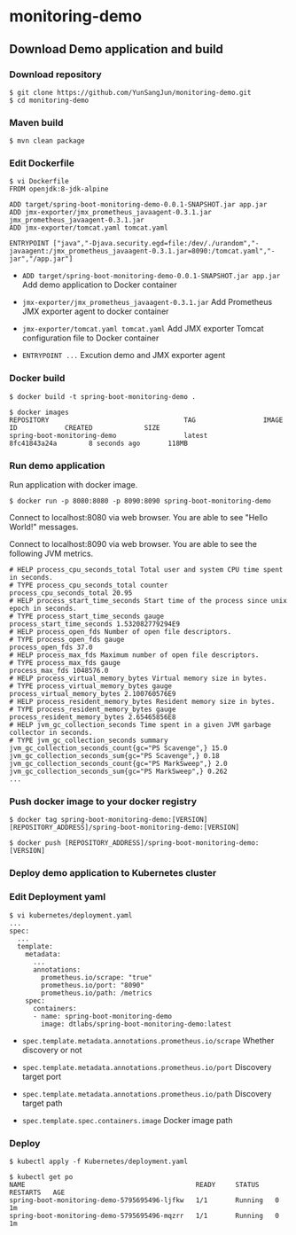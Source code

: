 # monitoring-demo

## Download Demo application and build

### Download repository

```
$ git clone https://github.com/YunSangJun/monitoring-demo.git
$ cd monitoring-demo
```

### Maven build

```
$ mvn clean package
```

### Edit Dockerfile

```
$ vi Dockerfile
FROM openjdk:8-jdk-alpine

ADD target/spring-boot-monitoring-demo-0.0.1-SNAPSHOT.jar app.jar
ADD jmx-exporter/jmx_prometheus_javaagent-0.3.1.jar jmx_prometheus_javaagent-0.3.1.jar
ADD jmx-exporter/tomcat.yaml tomcat.yaml

ENTRYPOINT ["java","-Djava.security.egd=file:/dev/./urandom","-javaagent:/jmx_prometheus_javaagent-0.3.1.jar=8090:/tomcat.yaml","-jar","/app.jar"]
```

- `ADD target/spring-boot-monitoring-demo-0.0.1-SNAPSHOT.jar app.jar`
Add demo application to Docker container

- `jmx-exporter/jmx_prometheus_javaagent-0.3.1.jar`
Add Prometheus JMX exporter agent to docker container

- `jmx-exporter/tomcat.yaml tomcat.yaml`
Add JMX exporter Tomcat configuration file to Docker container

- `ENTRYPOINT ...`
Excution demo and JMX exporter agent

### Docker build

```
$ docker build -t spring-boot-monitoring-demo .

$ docker images
REPOSITORY                                  TAG                 IMAGE ID            CREATED             SIZE
spring-boot-monitoring-demo                 latest              8fc41843a24a        8 seconds ago       118MB
```

### Run demo application

Run application with docker image.

```
$ docker run -p 8080:8080 -p 8090:8090 spring-boot-monitoring-demo
```

Connect to localhost:8080 via web browser. You are able to see "Hello World!" messages.

Connect to localhost:8090 via web browser. You are able to see the following JVM metrics.

```
# HELP process_cpu_seconds_total Total user and system CPU time spent in seconds.
# TYPE process_cpu_seconds_total counter
process_cpu_seconds_total 20.95
# HELP process_start_time_seconds Start time of the process since unix epoch in seconds.
# TYPE process_start_time_seconds gauge
process_start_time_seconds 1.532082779294E9
# HELP process_open_fds Number of open file descriptors.
# TYPE process_open_fds gauge
process_open_fds 37.0
# HELP process_max_fds Maximum number of open file descriptors.
# TYPE process_max_fds gauge
process_max_fds 1048576.0
# HELP process_virtual_memory_bytes Virtual memory size in bytes.
# TYPE process_virtual_memory_bytes gauge
process_virtual_memory_bytes 2.100760576E9
# HELP process_resident_memory_bytes Resident memory size in bytes.
# TYPE process_resident_memory_bytes gauge
process_resident_memory_bytes 2.65465856E8
# HELP jvm_gc_collection_seconds Time spent in a given JVM garbage collector in seconds.
# TYPE jvm_gc_collection_seconds summary
jvm_gc_collection_seconds_count{gc="PS Scavenge",} 15.0
jvm_gc_collection_seconds_sum{gc="PS Scavenge",} 0.18
jvm_gc_collection_seconds_count{gc="PS MarkSweep",} 2.0
jvm_gc_collection_seconds_sum{gc="PS MarkSweep",} 0.262
...
```

### Push docker image to your docker registry

```
$ docker tag spring-boot-monitoring-demo:[VERSION] [REPOSITORY_ADDRESS]/spring-boot-monitoring-demo:[VERSION]

$ docker push [REPOSITORY_ADDRESS]/spring-boot-monitoring-demo:[VERSION]
```

### Deploy demo application to Kubernetes cluster

### Edit Deployment yaml

```
$ vi kubernetes/deployment.yaml
...
spec:
  ...
  template:
    metadata:
      ...
      annotations:
        prometheus.io/scrape: "true"
        prometheus.io/port: "8090"
        prometheus.io/path: /metrics
    spec:
      containers:
      - name: spring-boot-monitoring-demo
        image: dtlabs/spring-boot-monitoring-demo:latest
```

- `spec.template.metadata.annotations.prometheus.io/scrape`
Whether discovery or not

- `spec.template.metadata.annotations.prometheus.io/port`
Discovery target port

- `spec.template.metadata.annotations.prometheus.io/path`
Discovery target path

- `spec.template.spec.containers.image`
Docker image path

### Deploy

```
$ kubectl apply -f Kubernetes/deployment.yaml

$ kubectl get po
NAME                                           READY     STATUS    RESTARTS   AGE
spring-boot-monitoring-demo-5795695496-ljfkw   1/1       Running   0          1m
spring-boot-monitoring-demo-5795695496-mqzrr   1/1       Running   0          1m
```
